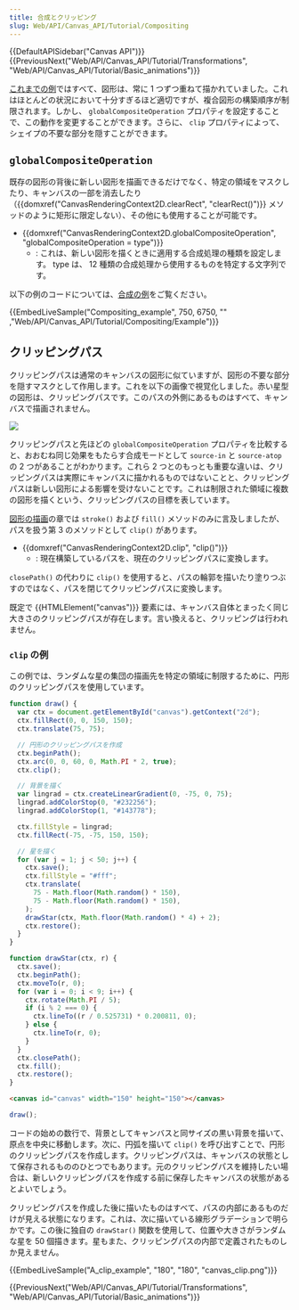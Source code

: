 ```yaml
---
title: 合成とクリッピング
slug: Web/API/Canvas_API/Tutorial/Compositing
---
```


{{DefaultAPISidebar("Canvas API")}} {{PreviousNext("Web/API/Canvas_API/Tutorial/Transformations", "Web/API/Canvas_API/Tutorial/Basic_animations")}}

[これまでの例](/ja/docs/Web/API/Canvas_API/Tutorial/Transformations)ではすべて、図形は、常に 1 つずつ重ねて描かれていました。これはほとんどの状況において十分すぎるほど適切ですが、複合図形の構築順序が制限されます。しかし、 `globalCompositeOperation` プロパティを設定することで、この動作を変更することができます。さらに、 `clip` プロパティによって、シェイプの不要な部分を隠すことができます。

## `globalCompositeOperation`

既存の図形の背後に新しい図形を描画できるだけでなく、特定の領域をマスクしたり、キャンバスの一部を消去したり（{{domxref("CanvasRenderingContext2D.clearRect", "clearRect()")}} メソッドのように矩形に限定しない）、その他にも使用することが可能です。

- {{domxref("CanvasRenderingContext2D.globalCompositeOperation", "globalCompositeOperation = type")}}
  - : これは、新しい図形を描くときに適用する合成処理の種類を設定します。 type は、 12 種類の合成処理から使用するものを特定する文字列です。

以下の例のコードについては、[合成の例](/ja/docs/Web/API/Canvas_API/Tutorial/Compositing/Example)をご覧ください。

{{EmbedLiveSample("Compositing_example", 750, 6750, "" ,"Web/API/Canvas_API/Tutorial/Compositing/Example")}}

## クリッピングパス

クリッピングパスは通常のキャンバスの図形に似ていますが、図形の不要な部分を隠すマスクとして作用します。これを以下の画像で視覚化しました。赤い星型の図形は、クリッピングパスです。このパスの外側にあるものはすべて、キャンバスで描画されません。

![](canvas_clipping_path.png)

クリッピングパスと先ほどの `globalCompositeOperation` プロパティを比較すると、おおむね同じ効果をもたらす合成モードとして `source-in` と `source-atop` の 2 つがあることがわかります。これら 2 つとのもっとも重要な違いは、クリッピングパスは実際にキャンバスに描かれるものではないことと、クリッピングパスは新しい図形による影響を受けないことです。これは制限された領域に複数の図形を描くという、クリッピングパスの目標を表しています。

[図形の描画](/ja/docs/Web/API/Canvas_API/Tutorial/Drawing_shapes)の章では `stroke()` および `fill()` メソッドのみに言及しましたが、パスを扱う第 3 のメソッドとして `clip()` があります。

- {{domxref("CanvasRenderingContext2D.clip", "clip()")}}
  - : 現在構築しているパスを、現在のクリッピングパスに変換します。

`closePath()` の代わりに `clip()` を使用すると、パスの輪郭を描いたり塗りつぶすのではなく、パスを閉じてクリッピングパスに変換します。

既定で {{HTMLElement("canvas")}} 要素には、キャンバス自体とまったく同じ大きさのクリッピングパスが存在します。言い換えると、クリッピングは行われません。

### `clip` の例

この例では、ランダムな星の集団の描画先を特定の領域に制限するために、円形のクリッピングパスを使用しています。

```js
function draw() {
  var ctx = document.getElementById("canvas").getContext("2d");
  ctx.fillRect(0, 0, 150, 150);
  ctx.translate(75, 75);

  // 円形のクリッピングパスを作成
  ctx.beginPath();
  ctx.arc(0, 0, 60, 0, Math.PI * 2, true);
  ctx.clip();

  // 背景を描く
  var lingrad = ctx.createLinearGradient(0, -75, 0, 75);
  lingrad.addColorStop(0, "#232256");
  lingrad.addColorStop(1, "#143778");

  ctx.fillStyle = lingrad;
  ctx.fillRect(-75, -75, 150, 150);

  // 星を描く
  for (var j = 1; j < 50; j++) {
    ctx.save();
    ctx.fillStyle = "#fff";
    ctx.translate(
      75 - Math.floor(Math.random() * 150),
      75 - Math.floor(Math.random() * 150),
    );
    drawStar(ctx, Math.floor(Math.random() * 4) + 2);
    ctx.restore();
  }
}

function drawStar(ctx, r) {
  ctx.save();
  ctx.beginPath();
  ctx.moveTo(r, 0);
  for (var i = 0; i < 9; i++) {
    ctx.rotate(Math.PI / 5);
    if (i % 2 === 0) {
      ctx.lineTo((r / 0.525731) * 0.200811, 0);
    } else {
      ctx.lineTo(r, 0);
    }
  }
  ctx.closePath();
  ctx.fill();
  ctx.restore();
}
```

```html hidden
<canvas id="canvas" width="150" height="150"></canvas>
```

```js hidden
draw();
```

コードの始めの数行で、背景としてキャンバスと同サイズの黒い背景を描いて、原点を中央に移動します。次に、円弧を描いて `clip()` を呼び出すことで、円形のクリッピングパスを作成します。クリッピングパスは、キャンバスの状態として保存されるもののひとつでもあります。元のクリッピングパスを維持したい場合は、新しいクリッピングパスを作成する前に保存したキャンバスの状態があるとよいでしょう。

クリッピングパスを作成した後に描いたものはすべて、パスの内部にあるものだけが見える状態になります。これは、次に描いている線形グラデーションで明らかです。この後に独自の `drawStar()` 関数を使用して、位置や大きさがランダムな星を 50 個描きます。星もまた、クリッピングパスの内部で定義されたものしか見えません。

{{EmbedLiveSample("A_clip_example", "180", "180", "canvas_clip.png")}}

{{PreviousNext("Web/API/Canvas_API/Tutorial/Transformations", "Web/API/Canvas_API/Tutorial/Basic_animations")}}
